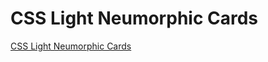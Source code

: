 # CSS Light Neumorphic Cards

[CSS Light Neumorphic Cards](https://www.youtube.com/watch?v=KaPBvpy56ig&ab_channel=OnlineTutorials)